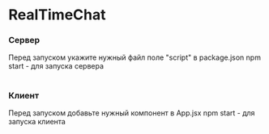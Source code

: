 # RealTimeChat

### Сервер

Перед запуском укажите нужный файл поле "script" в package.json
npm start - для запуска сервера

#

### Клиент

Перед запуском добавьте нужный компонент в App.jsx
npm start - для запуска клиента
